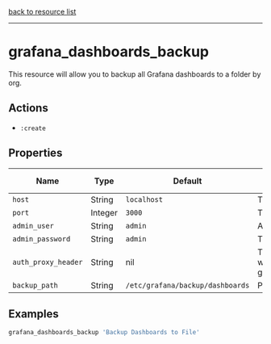 [back to resource list](https://github.com/sous-chefs/grafana#resources)

---

# grafana_dashboards_backup

This resource will allow you to backup all Grafana dashboards to a folder by org.

## Actions

- `:create`

## Properties

| Name                  | Type        |  Default      | Description                                               | Allowed Values
| --------------------- | ----------- | ------------- | --------------------------------------------------------- | --------------- |
| `host`                |  String     | `localhost`   | The host grafana is running on|
| `port`                |  Integer    | `3000`        | The port grafana is running on|
| `admin_user`          |  String     | `admin`       | A grafana user with admin privileges|
| `admin_password`      |  String     | `admin`       | The grafana user's password|
| `auth_proxy_header`   | String      | nil           | The HTTP authentication header used when `auth.proxy.enabled=true`. See [grafana_config_auth:proxy_header_name](grafana_config_auth.md)|
| `backup_path`         |  String     | `/etc/grafana/backup/dashboards` | Path to store the backup |

## Examples

```ruby
grafana_dashboards_backup 'Backup Dashboards to File'
```
